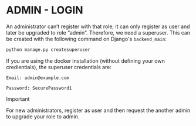 # ADMIN - LOGIN

An administrator can’t register with that role; it can only register as user and later be upgraded to role “admin”. Therefore, we need a superuser. This can be created with the following command on Django's `backend_main`:

```bash
python manage.py createsuperuser
```

If you are using the docker installation (without defining your own credientials), the superuser credentials are:

```
Email: admin@example.com

Password: SecurePassword1
```

> [!IMPORTANT]
> For new administrators, register as user and then request the another admin to upgrade your role to admin.
